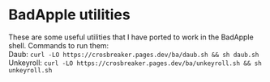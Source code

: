 # BadApple utilities
These are some useful utilities that I have ported to work in the BadApple shell.
Commands to run them:
<br>
Daub: ``curl -LO https://crosbreaker.pages.dev/ba/daub.sh && sh daub.sh``
<br>
Unkeyroll:  ``curl -LO https://crosbreaker.pages.dev/ba/unkeyroll.sh && sh unkeyroll.sh``
